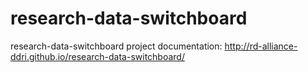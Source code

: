 research-data-switchboard
=========================

research-data-switchboard project documentation:
http://rd-alliance-ddri.github.io/research-data-switchboard/
